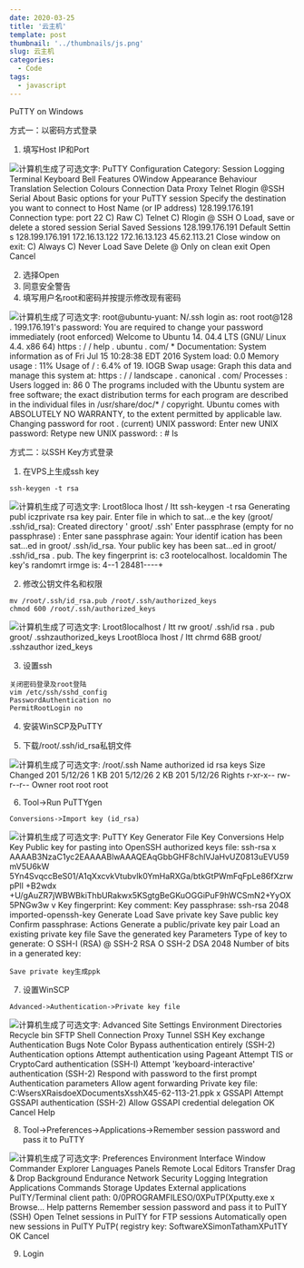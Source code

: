 ```yaml
---
date: 2020-03-25
title: '云主机'
template: post
thumbnail: '../thumbnails/js.png'
slug: 云主机
categories:
  - Code
tags:
  - javascript
---
```


PuTTY on Windows

方式一：以密码方式登录

1. 填写Host IP和Port

![计算机生成了可选文字: PuTTY Configuration  Category:  Session  Logging  Terminal  Keyboard  Bell  Features  OWindow  Appearance  Behaviour  Translation  Selection  Colours  Connection  Data  Proxy  Telnet  Rlogin  @SSH  Serial  About  Basic options for your PuTTY session  Specify the destination you want to connect to  Host Name (or IP address)  128.199.176.191  Connection type:  port  22  C) Raw C) Telnet C) Rlogin @ SSH O  Load, save or delete a stored session  Serial  Saved Sessions  128.199.176.191  Default Settin s  128.199.176.191  172.16.13.122  172.16.13.123  45.62.113.21  Close window on exit:  C) Always C) Never  Load  Save  Delete  @ Only on clean exit  Open  Cancel ](https://github.com/ytxgit/Notes/raw/master/img/E58A3CF9-7D62-CC4C-B290-68CDD735F468.png)

2. 选择Open
3. 同意安全警告
4. 填写用户名root和密码并按提示修改现有密码

![计算机生成了可选文字: root@ubuntu-yuant: N/.ssh  login as: root  root@128 . 199.176.191's password:  You are required to change your password immediately (root enforced)  Welcome to Ubuntu 14. 04.4 LTS (GNU/ Linux 4.4. x86 64)  https : / / help . ubuntu . com/  * Documentation:  System information as of Fri Jul 15 10:28:38  EDT 2016  System load: 0.0  Memory usage :  11%  Usage of / :  6.4% of 19. IOGB Swap usage:  Graph this data and manage this system at:  https : / / landscape . canonical . com/  Processes :  Users logged in:  86  0  The programs included with the Ubuntu system are free software;  the exact distribution terms for each program are described in the  individual files in /usr/share/doc/* / copyright.  Ubuntu comes with ABSOLUTELY NO WARRANTY, to the extent permitted by  applicable law.  Changing password for root .  (current) UNIX password:  Enter new UNIX password:  Retype new UNIX password:  : # Is ](https://github.com/ytxgit/Notes/raw/master/img/3AD2147D-D48E-AA43-BD9B-4786117C4091.png)

 

方式二：以SSH Key方式登录

1. 在VPS上生成ssh key

```
ssh-keygen -t rsa
```

![计算机生成了可选文字: Lrootßloca lhost / Itt ssh-keygen -t rsa  Generating publ iczprivate rsa key pair.  Enter file in which to sat...e the key (groot/ .ssh/id_rsa):  Created directory ' groot/ .ssh'  Enter passphrase (empty for no passphrase) :  Enter sane passphrase again:  Your identif ication has been sat...ed in groot/ .ssh/id_rsa.  Your public key has been sat...ed in groot/ .ssh/id_rsa . pub.  The key fingerprint is:  c3 rootelocalhost. localdomin  The key's randomrt irmge is:  4--1 28481----+ ](https://github.com/ytxgit/Notes/raw/master/img/DED8BB59-3F92-7340-BED2-AC82054AC7F5.png)

2. 修改公钥文件名和权限

```
mv /root/.ssh/id_rsa.pub /root/.ssh/authorized_keys
chmod 600 /root/.ssh/authorized_keys
```

![计算机生成了可选文字: Lrootßlocalhost / Itt rw groot/ .ssh/id rsa . pub groot/ .sshzauthorized_keys  Lrootßloca lhost / Itt chrmd 68B groot/ .sshzauthor ized_keys ](https://github.com/ytxgit/Notes/raw/master/img/682BE94A-2FBF-C04B-BFA2-B81610EAD83A.png)

3. 设置ssh

```
关闭密码登录及root登陆
vim /etc/ssh/sshd_config
PasswordAuthentication no
PermitRootLogin no
```

4. 安装WinSCP及PuTTY

5. 下载/root/.ssh/id_rsa私钥文件

![计算机生成了可选文字: /root/.ssh  Name  authorized  id rsa  keys  Size  Changed  201 5/12/26  1 KB 201 5/12/26  2 KB 201 5/12/26  Rights  r-xr-x--  rw-r--r--  Owner  root  root  root ](https://github.com/ytxgit/Notes/raw/master/img/57CF0157-A907-0646-9698-D0DD913390FF.png)

6. Tool->Run      PuTTYgen

```
Conversions->Import key (id_rsa)
```

![计算机生成了可选文字: PuTTY Key Generator  File Key Conversions Help  Key  Public key for pasting into OpenSSH authorized keys file:  ssh-rsa  x  AAAAB3NzaC1yc2EAAAABlwAAAQEAqGbbGHF8chlVJaHvUZ0813uEVU59mV5U6kW  5Yn4SvqccBeS01/A1qXxcvkVtubvlk0YmHaRXGa/btkGtPWmFqFpLe86fXzrwpPll  +B2wdx  +U/gAuZR7jWBWBkiThbURakwx5KSgtgBeGKuOGGiPuF9hWCSmN2+YyOX5PNGw3w v  Key fingerprint:  Key comment:  Key passphrase:  ssh-rsa 2048  imported-openssh-key  Generate  Load  Save private key  Save public key  Confirm passphrase:  Actions  Generate a public/private key pair  Load an existing private key file  Save the generated key  Parameters  Type of key to generate:  O SSH-I (RSA)  @ SSH-2 RSA  O SSH-2 DSA  2048  Number of bits in a generated key: ](https://github.com/ytxgit/Notes/raw/master/img/32A6885A-BF75-3847-BA86-B07D71A4C889.png)

```
Save private key生成ppk
```

7. 设置WinSCP

```
Advanced->Authentication->Private key file
```

![计算机生成了可选文字: Advanced Site Settings  Environment  Directories  Recycle bin  SFTP  Shell  Connection  Proxy  Tunnel  SSH  Key exchange  Authentication  Bugs  Note  Color  Bypass authentication entirely (SSH-2)  Authentication options  Attempt authentication using Pageant  Attempt TIS or CryptoCard authentication (SSH-I)  Attempt 'keyboard-interactive' authentication (SSH-2)  Respond with password to the first prompt  Authentication parameters  Allow agent forwarding  Private key file:  C:WsersXRaisdoeXDocumentsXsshX45-62-113-21.ppk  x  GSSAPI  Attempt GSSAPI authentication (SSH-2)  Allow GSSAPI credential delegation  OK  Cancel  Help ](https://github.com/ytxgit/Notes/raw/master/img/9F08416C-A215-524D-8603-ADA444E5448B.png)

8. Tool->Preferences->Applications->Remember      session password and pass it to PuTTY

![计算机生成了可选文字: Preferences  Environment  Interface  Window  Commander  Explorer  Languages  Panels  Remote  Local  Editors  Transfer  Drag & Drop  Background  Endurance  Network  Security  Logging  Integration  Applications  Commands  Storage  Updates  External applications  PulTY/Terminal client path:  0/0PROGRAMFILESO/0XPuTP(Xputty.exe  x  Browse...  Help  patterns  Remember session password and pass it to PulTY (SSH)  Open Telnet sessions in PulTY for FTP sessions  Automatically open new sessions in PulTY  PuTP( registry key:  SoftwareXSimonTathamXPu1TY  OK  Cancel ](https://github.com/ytxgit/Notes/raw/master/img/D6E05B7D-397C-B444-9F24-F008FFD68BCB.png)

9. Login